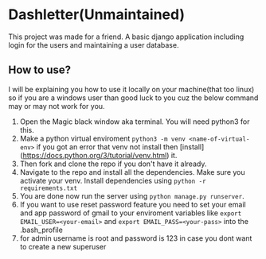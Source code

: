# Dashletter(Unmaintained)
This project was made for a friend. A basic django application including login for the users and maintaining a user database.

## How to use?
I will be explaining you how to use it locally on your machine(that too linux) so if you are a windows user than good luck to you cuz the below command may or may not work for you.
1. Open the Magic black window aka terminal. You will need python3 for this.
2. Make a python virtual enviroment `python3 -m venv <name-of-virtual-env>` if you got an error that venv not install then [install]  (https://docs.python.org/3/tutorial/venv.html) it.
3. Then fork and clone the repo if you don't have it already.
4. Navigate to the repo and install all the dependencies. Make sure you activate your venv. Install dependencies using `python -r requirements.txt`
5. You are done now run the server using `python manage.py runserver`.
6. If you want to use reset password feature you need to set your email and app password of gmail to your enviroment variables like `export EMAIL_USER=<your-email>` and `export EMAIL_PASS=<your-pass>` into the .bash_profile
7. for admin username is root and password is 123 in case you dont want to create a new superuser
